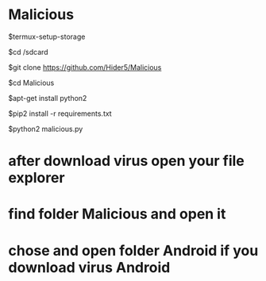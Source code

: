# Malicious

$termux-setup-storage

$cd /sdcard

$git clone https://github.com/Hider5/Malicious

$cd Malicious

$apt-get install python2

$pip2 install -r requirements.txt

$python2 malicious.py

# after download virus open your file explorer
# find folder Malicious and open it
# chose and open folder Android if you download virus Android

